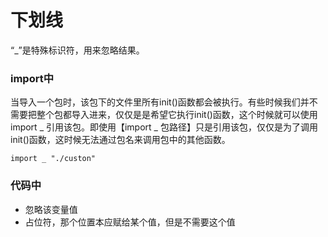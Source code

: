# 下划线

“_”是特殊标识符，用来忽略结果。


### import中
当导入一个包时，该包下的文件里所有init()函数都会被执行。有些时候我们并不需要把整个包都导入进来，仅仅是是希望它执行init()函数，这个时候就可以使用 import _ 引用该包。即使用【import _ 包路径】只是引用该包，仅仅是为了调用init()函数，这时候无法通过包名来调用包中的其他函数。
```
import _ "./custon"
```

### 代码中
* 忽略该变量值
* 占位符，那个位置本应赋给某个值，但是不需要这个值










